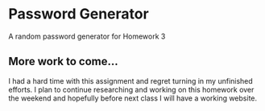 # Password Generator
A random password generator for Homework 3


## More work to come...
I had a hard time with this assignment and regret turning in my unfinished efforts. I plan to continue researching and working on this homework over the weekend and hopefully before next class I will have a working website. 
